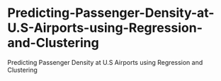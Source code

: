 # Predicting-Passenger-Density-at-U.S-Airports-using-Regression-and-Clustering
Predicting Passenger Density at U.S Airports using Regression and Clustering
